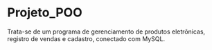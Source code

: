 # Projeto_POO

Trata-se de um programa de gerenciamento de produtos eletrônicas, registro de vendas e cadastro, conectado com MySQL.